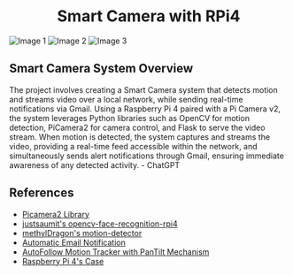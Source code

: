 <h1 style="text-align: center;">Smart Camera with RPi4</h1>

<img src="image1.jpg" alt="Image 1">
<img src="image2.jpg" alt="Image 2">
<img src="image3.jpg" alt="Image 3">

<h2>Smart Camera System Overview</h2>
<p>
  The project involves creating a Smart Camera system that detects motion and streams video over a local network, while sending real-time notifications via Gmail. Using a Raspberry Pi 4 paired with a Pi Camera v2, the system leverages Python libraries such as OpenCV for motion detection, PiCamera2 for camera control, and Flask to serve the video stream. When motion is detected, the system captures and streams the video, providing a real-time feed accessible within the network, and simultaneously sends alert notifications through Gmail, ensuring immediate awareness of any detected activity. - ChatGPT
</p>

<h2>References</h2>
<ul>
  <li><a href="https://github.com/raspberrypi/picamera2">Picamera2 Library</a></li>
  <li><a href="https://github.com/justsaumit/opencv-face-recognition-rpi4">justsaumit's opencv-face-recognition-rpi4</a></li>
  <li><a href="https://github.com/methylDragon/opencv-motion-detector/">methylDragon's motion-detector</a></li>
  <li><a href="https://medium.com/@bergamasco.florian/yolo-raspberry-pi-how-to-create-a-smart-camera-3f7783420751"> Automatic Email Notification</a></li>
  <li><a href="https://www.youtube.com/watch?v=T_892SKVNf4">AutoFollow Motion Tracker with PanTilt Mechanism</a></li>
  <li><a href="https://www.the-diy-life.com/how-to-design-a-pi-case-for-laser-cutting-in-depth-tutorial/">Raspberry Pi 4's Case</a></li>
</ul>
